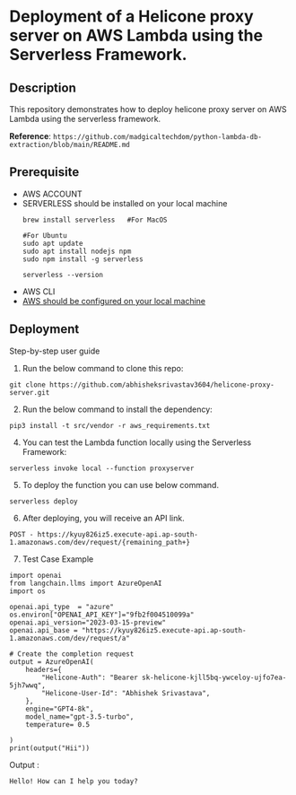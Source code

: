 # Deployment of a Helicone proxy server on AWS Lambda using the Serverless Framework.

## Description

This repository demonstrates how to deploy helicone proxy server on AWS Lambda using the serverless framework.

**Reference**: `https://github.com/madgicaltechdom/python-lambda-db-extraction/blob/main/README.md`


## Prerequisite
  - AWS ACCOUNT 
  - SERVERLESS should be installed on your local machine
    ```
    brew install serverless   #For MacOS

    #For Ubuntu
    sudo apt update
    sudo apt install nodejs npm
    sudo npm install -g serverless

    ```
    ```
    serverless --version
    ```
  - AWS CLI
  - [AWS should be configured on your local machine](https://medium.com/nerd-for-tech/configuration-and-credential-file-settings-in-aws-cli-61c7ff0a1cd6)

## Deployment

Step-by-step user guide

1. Run the below command to clone this repo:
```
git clone https://github.com/abhisheksrivastav3604/helicone-proxy-server.git
```

2. Run the below command to install the dependency: 

```
pip3 install -t src/vendor -r aws_requirements.txt
```

4. You can test the Lambda function locally using the Serverless Framework:

```
serverless invoke local --function proxyserver
```
5. To deploy the function you can use below command.
```
serverless deploy
```
6. After deploying, you will receive an API link.
```
POST - https://kyuy826iz5.execute-api.ap-south-1.amazonaws.com/dev/request/{remaining_path+}
```
7. Test Case Example
```
import openai
from langchain.llms import AzureOpenAI
import os

openai.api_type  = "azure"
os.environ["OPENAI_API_KEY"]="9fb2f004510099a"
openai.api_version="2023-03-15-preview"
openai.api_base = "https://kyuy826iz5.execute-api.ap-south-1.amazonaws.com/dev/request/a"

# Create the completion request
output = AzureOpenAI(
    headers={
        "Helicone-Auth": "Bearer sk-helicone-kjll5bq-ywceloy-ujfo7ea-5jh7wwq",
        "Helicone-User-Id": "Abhishek Srivastava",  
    },
    engine="GPT4-8k",
    model_name="gpt-3.5-turbo",
    temperature= 0.5
    
)
print(output("Hii"))

```
Output : 
```
Hello! How can I help you today?
```

